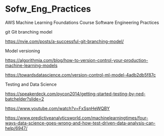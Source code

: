 # Sofw_Eng_Practices
 AWS Machine Learning Foundations Course
 Software Engineering Practices

git Git branching model

https://nvie.com/posts/a-successful-git-branching-model/

Model versioning

https://algorithmia.com/blog/how-to-version-control-your-production-machine-learning-models

https://towardsdatascience.com/version-control-ml-model-4adb2db5f87c

 Testing and Data Science
 
 https://speakerdeck.com/pycon2014/getting-started-testing-by-ned-batchelder?slide=2
 
 https://www.youtube.com/watch?v=FxSsnHeWQBY
 
 https://www.predictiveanalyticsworld.com/machinelearningtimes/four-ways-data-science-goes-wrong-and-how-test-driven-data-analysis-can-help/6947/
